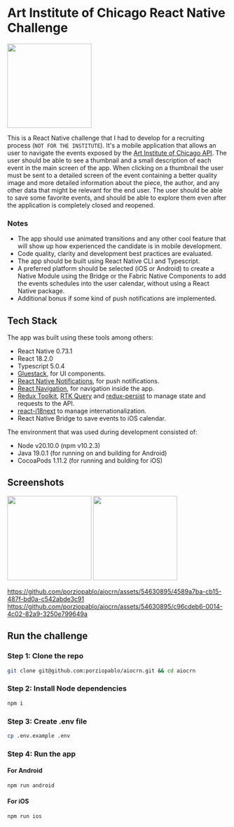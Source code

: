 # Art Institute of Chicago React Native Challenge

<img src="https://github.com/porziopablo/aiocrn/assets/54630895/cdad1b7d-90aa-426f-9e54-39d6302f9bb6" width="192">

This is a React Native challenge that I had to develop for a recruiting process (`NOT FOR THE INSTITUTE`). It's a mobile application that allows an user to navigate the events exposed by the [Art Institute of Chicago API](https://api.artic.edu/docs/#introduction). The user should be able to see a thumbnail and a small description of each event in the main screen of the app. When clicking on a thumbnail the user must be sent to a detailed screen of the event containing a better quality image and more detailed information about the piece, the author, and any other data that might be relevant for the end user. The user should be able to save some favorite events, and should be able to explore them even after the application is completely closed and reopened.

### Notes
 - The app should use animated transitions and any other cool feature that will show up how experienced the candidate is in mobile development.
 - Code quality, clarity and development best practices are evaluated.
 - The app should be built using React Native CLI and Typescript.
 - A preferred platform should be selected (iOS or Android) to create a Native Module using the Bridge or the Fabric Native Components to add the events schedules into the user calendar, without using a React Native package.
 - Additional bonus if some kind of push notifications are implemented.

## Tech Stack

The app was built using these tools among others:
 - React Native 0.73.1
 - React 18.2.0
 - Typescript 5.0.4
 - [Gluestack](https://gluestack.io/ui/docs/overview/introduction), for UI components.
 - [React Native Notifications](https://github.com/wix/react-native-notifications), for push notifications.
 - [React Navigation](https://reactnavigation.org/docs/getting-started/), for navigation inside the app.
 - [Redux Toolkit](https://redux.js.org/introduction/why-rtk-is-redux-today), [RTK Query](https://redux-toolkit.js.org/rtk-query/overview) and [redux-persist](https://github.com/rt2zz/redux-persist) to manage state and requests to the API.
 - [react-i18next](https://react.i18next.com/) to manage internationalization.
 - React Native Bridge to save events to iOS calendar. 
 
The environment that was used during development consisted of:
 - Node v20.10.0 (npm v10.2.3)
 - Java 19.0.1 (for running on and building for Android)
 - CocoaPods 1.11.2 (for running and bulding for iOS)

## Screenshots

<img src="https://github.com/porziopablo/aiocrn/assets/54630895/0deeb520-b796-480b-8472-ce15a1550956" width="192">
<img src="https://github.com/porziopablo/aiocrn/assets/54630895/e03a1265-8368-4583-92f7-36104874c3b6" width="192">

https://github.com/porziopablo/aiocrn/assets/54630895/4589a7ba-cb15-487f-bd0a-c542abde3c91
https://github.com/porziopablo/aiocrn/assets/54630895/c96cdeb6-0014-4c02-82a9-3250e799649a

## Run the challenge

### Step 1: Clone the repo

```bash
git clone git@github.com:porziopablo/aiocrn.git && cd aiocrn
```

### Step 2: Install Node dependencies

```bash
npm i
```
### Step 3: Create .env file

```bash
cp .env.example .env
```

### Step 4: Run the app

#### For Android

```bash
npm run android
```

#### For iOS

```bash
npm run ios
```
